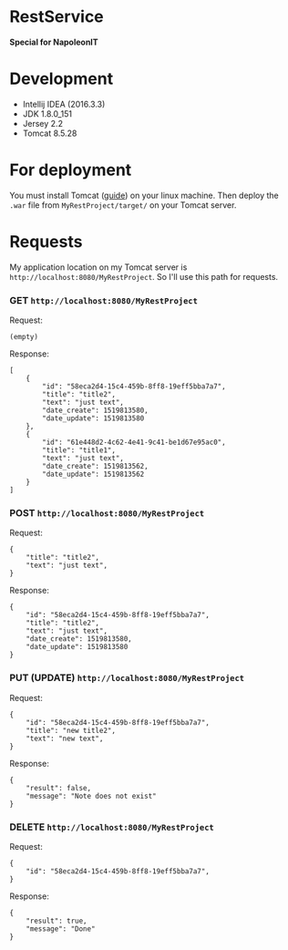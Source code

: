 # RestService
**Special for NapoleonIT**

# Development
- Intellij IDEA (2016.3.3) 
- JDK 1.8.0_151
- Jersey 2.2
- Tomcat 8.5.28
# For deployment
 You must install Tomcat ([guide](https://www.digitalocean.com/community/tutorials/how-to-install-apache-tomcat-8-on-ubuntu-16-04)) on your linux machine. Then deploy the `.war` file from `MyRestProject/target/` on your Tomcat server.
# Requests
 My application location on my Tomcat server is `http://localhost:8080/MyRestProject`. So I'll use this path for requests.
### GET `http://localhost:8080/MyRestProject`
Request:
```
(empty)
```
Response:
```
[
    {
        "id": "58eca2d4-15c4-459b-8ff8-19eff5bba7a7",
        "title": "title2",
        "text": "just text",
        "date_create": 1519813580,
        "date_update": 1519813580
    },
    {
        "id": "61e448d2-4c62-4e41-9c41-be1d67e95ac0",
        "title": "title1",
        "text": "just text",
        "date_create": 1519813562,
        "date_update": 1519813562
    }
]
```
### POST `http://localhost:8080/MyRestProject`
Request:
```
{
    "title": "title2",
    "text": "just text",
}
```
Response:
```
{
    "id": "58eca2d4-15c4-459b-8ff8-19eff5bba7a7",
    "title": "title2",
    "text": "just text",
    "date_create": 1519813580,
    "date_update": 1519813580
}
```
### PUT (UPDATE) `http://localhost:8080/MyRestProject`
Request:
```
{
    "id": "58eca2d4-15c4-459b-8ff8-19eff5bba7a7",
    "title": "new title2",
    "text": "new text",
}
```
Response:
```
{
    "result": false,
    "message": "Note does not exist"
}
```
### DELETE `http://localhost:8080/MyRestProject`
Request:
```
{
    "id": "58eca2d4-15c4-459b-8ff8-19eff5bba7a7",
}
```
Response:
```
{
    "result": true,
    "message": "Done"
}
```
